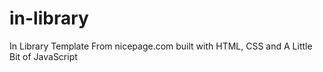 # in-library
In Library Template From nicepage.com built with HTML, CSS and A Little Bit of JavaScript
